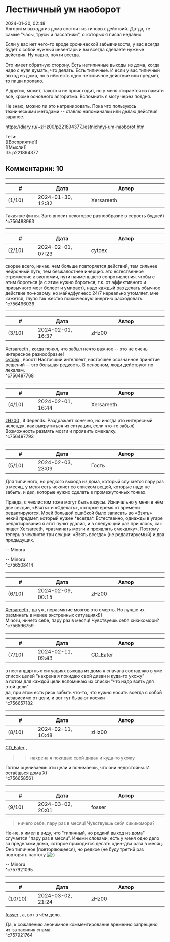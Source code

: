 Лестничный ум наоборот
======================

  
2024-01-30, 02:48  
 Алгоритм выхода из дома состоит из типовых действий. Да-да, те самые "часы, трусы и пассатижи", о которых я писал недавно.   
   
 Если у вас нет чего-то вроде хронической забывчивости, у вас всегда будет с собой нужный инвентарь и вы всегда сделаете нужные действия. Ну ладно, почти всегда.   
   
 Это имеет обратную сторону. Есть нетипичные выходы из дома, когда надо с нуля думать, что делать. Есть типичные. И если у вас типичный выход из дома, но в нём есть одно нетипичное действие или предмет, то пиши пропало.   
   
 У других, может, такого и не происходит, но у меня стирается из памяти всё, кроме основного алгоритма. Вспомнить я могу через полдня.   
   
 Не знаю, можно ли это натренировать. Пока что пользуюсь техническими методами -- ставлю напоминалки или делаю действия заранее.   
  
<https://diary.ru/~zHz00/p221894377_lestnichnyj-um-naoborot.htm>  
  
Теги:  
[[Восприятие]]  
[[Мысли]]  
ID: p221894377  


Комментарии: 10
---------------

  


---



|         #         |              Дата              |                     Автор                     |           ID           |
| --- | --- | --- | --- |
| (1/10) | 2024-01-30, 12:32 | Xersareeth | c756488963 |

  
 Такая же фигня. Зато вносит некоторое разнообразие в серость будней)   
 ^c756488963

---



|         #         |              Дата              |                     Автор                     |           ID           |
| --- | --- | --- | --- |
| (2/10) | 2024-02-01, 07:23 | cytoex | c756496036 |

  
 скорее всего, никак. чем больше повторяется действий, тем сильнее нейронный путь, тем безжалостнее инерция. это естественное стремление к экономии, пути наименьшего сопротивления. чтобы с этим бороться (а с этим нужно бороться, т.к. от эффективного и привычного мозг болеет и умирает), надо каждый раз делать обычное действие по-новому. но майндфулнесс 24/7 нереально утомляет, мне кажется, глупо так жестко психическую энергию расходовать.   
 ^c756496036

---



|         #         |              Дата              |                     Автор                     |           ID           |
| --- | --- | --- | --- |
| (3/10) | 2024-02-01, 16:37 | zHz00 | c756497768 |

  
  [Xersareeth](https://BurrowDeclassified.diary.ru "One more fang")  , когда понял, что забыл нечто важное -- это не очень интересное разнообразие!   
  [cytoex](https://citoex.diary.ru "Только это красиво и только в этом есть смысл")  , вооот! Настоящий интеллект, настоящее осознанное принятие решений -- это большая редкость. В основном, люди действуют по лекалам.   
 ^c756497768

---



|         #         |              Дата              |                     Автор                     |           ID           |
| --- | --- | --- | --- |
| (4/10) | 2024-02-01, 16:44 | Xersareeth | c756497793 |

  
  [zHz00](https://zHz00.diary.ru "Untitled")  , it depends. Раздражает конечно, но иногда это интересный челендж, как выкрутиться из ситуации, если что-то забыл) Возможность размять мозги и проявить смекалку.   
 ^c756497793

---



|         #         |              Дата              |                     Автор                     |           ID           |
| --- | --- | --- | --- |
| (5/10) | 2024-02-03, 23:09 | Гость | c756508414 |

  
 Для типичного, но редкого выхода из дома, который случается пару раз в месяц, у меня есть чеклист со списком вещей, которые надо не забыть, и дел, которые нужно сделать в промежуточных точках.   
   
 Правда, с чеклистом тоже могут быть казусы. Изначально у меня в нём две секции, «Взять» и «Сделать», которые время от времени редактируются. Моей большой ошибкой было записать во «Взять» некий предмет, который нужен \*всегда\*. Естественно, однажды в угаре редактирования я этот пункт удалил, и в следующий раз пришлось, как пишет Xersareeth, «разминать мозги и проявлять смекалку». Поэтому теперь в чеклисте три секции: «Взять всегда» (не редактируемый) и два предыдущих.   
   
 -- Minoru   
   
 -- Minoru   
 ^c756508414

---



|         #         |              Дата              |                     Автор                     |           ID           |
| --- | --- | --- | --- |
| (6/10) | 2024-02-09, 00:15 | zHz00 | c756596759 |

  
  [Xersareeth](https://BurrowDeclassified.diary.ru "One more fang")  , да уж, неразмятие мозгов это смерть. Но лучше их разминать в менее экстренных ситуациях!))   
 Minoru, ничего себе, пару раз в месяц! Чувствуешь себя хикикомори?   
 ^c756596759

---



|         #         |              Дата              |                     Автор                     |           ID           |
| --- | --- | --- | --- |
| (7/10) | 2024-02-11, 09:43 | CD\_Eater | c756657182 |

  
 в нестандартных ситуациях выхода из дома я сначала составляю в уме список целей "нахрена я покидаю свой диван и куда-то ухожу"   
 а потом для каждой цели вспоминаю их списки "что надо взять для этой цели"   
 да, при этом есть риск забыть что-то, что нужно носить всегда с собой независимо от цели, и вот тут бывают косяки   
 ^c756657182

---



|         #         |              Дата              |                     Автор                     |           ID           |
| --- | --- | --- | --- |
| (8/10) | 2024-02-11, 10:48 | zHz00 | c756658561 |

  
  [CD\_Eater](https://cd-eater.diary.ru "Записки ДискоЕда")  ,   
   
 >>нахрена я покидаю свой диван и куда-то ухожу   
   
 Потом оцениваешь эти цели и понимаешь, что они недостойны. И остаёшься дома Х)   
 ^c756658561

---



|         #         |              Дата              |                     Автор                     |           ID           |
| --- | --- | --- | --- |
| (9/10) | 2024-03-02, 20:01 | fosser | c757921095 |

  
 > ничего себе, пару раз в месяц! Чувствуешь себя хикикомори?   
   
 Не-не, я имел в виду, что "типичный, но редкий выход из дома" случается "пару раз в месяц". Иными словами, есть у меня одно дело за пределами дома, которое приходится делать один-два раза в месяц. Оно типичное (повторяющееся), но редкое (не буду третий раз повторять частоту ![:)](/picture/3.gif)   
   
 -- Minoru   
 ^c757921095

---



|         #         |              Дата              |                     Автор                     |           ID           |
| --- | --- | --- | --- |
| (10/10) | 2024-03-02, 21:24 | zHz00 | c757921764 |

  
  [fosser](https://fosser.diary.ru)  , а, вот в чём дело.   
   
 Да, к сожалению анонимное комментирование временно запрещено из-за засилия спама.   
 ^c757921764
